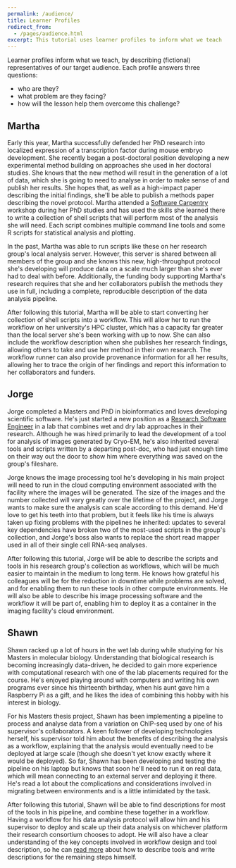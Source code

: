 ```yaml
---
permalink: /audience/
title: Learner Profiles
redirect_from:
  - /pages/audience.html
excerpt: This tutorial uses learner profiles to inform what we teach
---
```


Learner profiles inform what we teach,
by describing (fictional) representatives of our target audience.
Each profile answers three questions:

- who are they?
- what problem are they facing?
- how will the lesson help them overcome this challenge?

## Martha

Early this year,
Martha successfully defended her PhD research into localized expression of
a transcription factor during mouse embryo development.
She recently began a post-doctoral position developing a new experimental method
building on approaches she used in her doctoral studies.
She knows that the new method will result in the generation of a lot of data,
which she is going to need to analyse in order to make sense of and publish her results.
She hopes that, as well as a high-impact paper describing the initial findings,
she'll be able to publish a methods paper describing the novel protocol.
Martha attended a [Software Carpentry](https://software-carpentry.org/) workshop
during her PhD studies and has used the skills she learned there
to write a collection of shell scripts that will perform most of the
analysis she will need. Each script combines multiple command line tools
and some R scripts for statistical analysis and plotting.

In the past, Martha was able to run scripts like these on her
research group's local analysis server. However, this server is
shared between all members of the group and she knows
this new, high-throughput protocol she's developing will produce data on
a scale much larger than she's ever had to deal with before.
Additionally, the funding body supporting Martha's research requires
that she and her collaborators publish the methods they use in full,
including a complete, reproducible description of the data analysis pipeline.

After following this tutorial,
Martha will be able to start converting her collection of shell scripts
into a workflow.
This will allow her to run the workflow on her university's HPC cluster,
which has a capacity far greater than the local server
she's been working with up to now.
She can also include the workflow description when she publishes her research findings,
allowing others to take and use her method in their own research.
The workflow runner can also provide provenance information
for all her results,
allowing her to trace the origin of her findings
and report this information to her collaborators and funders.

## Jorge

Jorge completed a Masters and PhD in bioinformatics and loves
developing scientific software.
He's just started a new position
as a [Research Software Engineer](https://society-rse.org/)
in a lab that combines wet and dry lab approaches in their research.
Although he was hired primarily to lead the development of
a tool for analysis of images generated by Cryo-EM,
he's also inherited several tools and scripts written by a departing post-doc,
who had just enough time on their way out the door to show him where everything was saved on the group's fileshare.

Jorge knows the image processing tool he's developing in his main project
will need to run in the cloud computing environment
associated with the facility where the images will be generated.
The size of the images and the number collected will vary greatly over
the lifetime of the project,
and Jorge wants to make sure the analysis can scale according to this demand.
He'd love to get his teeth into that problem,
but it feels like his time is always taken up fixing problems
with the pipelines he inherited:
updates to several key dependencies have broken two of the most-used
scripts in the group's collection,
and Jorge's boss also wants to replace the short read mapper used in all of their
single cell RNA-seq analyses.

After following this tutorial,
Jorge will be able to describe the scripts and tools
in his research group's collection as workflows,
which will be much easier to maintain in the medium to long term.
He knows how grateful his colleagues will be
for the reduction in downtime while problems are solved,
and for enabling them to run these tools in other compute environments.
He will also be able to describe his image processing software
and the workflow it will be part of,
enabling him to deploy it as a container
in the imaging facility's cloud environment.

## Shawn

Shawn racked up a lot of hours in the wet lab during while
studying for his Masters in molecular biology.
Understanding that biological research is becoming increasingly data-driven,
he decided to gain more experience with computational research
with one of the lab placements required for the course.
He's enjoyed playing around with computers and writing his own programs
ever since his thirteenth birthday,
when his aunt gave him a Raspberry Pi as a gift,
and he likes the idea of combining this hobby with his interest in biology.

For his Masters thesis project,
Shawn has been implementing a pipeline to process and analyse
data from a variation on ChIP-seq used by one of his supervisor's collaborators.
A keen follower of developing technologies herself,
his supervisor told him about the benefits of describing the analysis as a workflow,
explaining that the analysis would eventually need to be deployed at large scale
(though she doesn't yet know exactly where it would be deployed).
So far, Shawn has been developing and testing the pipeline on his laptop
but knows that soon he'll need to run it on real data,
which will mean connecting to an external server and deploying it there.
He's read a lot about the complications and considerations involved in
migrating between environments and is a little intimidated by the task.

After following this tutorial,
Shawn will be able to find descriptions for most of the tools in his pipeline,
and combine these together in a workflow.
Having a workflow for his data analysis protocol will
allow him and his supervisor to deploy and scale up their data analysis
on whichever platform their research consortium chooses to adopt.
He will also have a clear understanding of the key concepts involved in
workflow design and tool description,
so he can [read more](https://www.commonwl.org/user_guide/)
about how to describe tools and write descriptions for the remaining steps himself.
